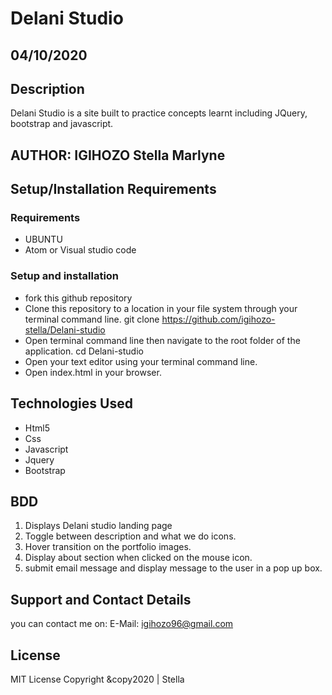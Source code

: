 # Delani Studio
## 04/10/2020
## Description
Delani Studio is a site built to practice concepts learnt including JQuery, bootstrap and javascript. 
## AUTHOR: IGIHOZO Stella Marlyne
## Setup/Installation Requirements
### Requirements
- UBUNTU
- Atom or Visual studio code
### Setup and installation
- fork this github repository 
- Clone this repository to a location in your file system through your terminal command line. git clone https://github.com/igihozo-stella/Delani-studio
- Open terminal command line then navigate to the root folder of the application. cd Delani-studio
- Open your text editor using your terminal command line.
- Open index.html in your browser.
## Technologies Used
- Html5
- Css
- Javascript
- Jquery
- Bootstrap
## BDD
1. Displays Delani studio landing page
2. Toggle between description and what we do icons.
3. Hover transition on the portfolio images.
4. Display about section when clicked on the mouse icon.
5. submit email message and display message to the user in a pop up box.
## Support and Contact Details
you can contact me on: 
E-Mail: igihozo96@gmail.com
## License
MIT License
Copyright &copy2020 | Stella